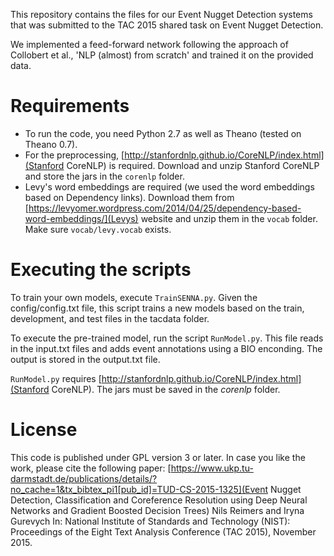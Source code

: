 This repository contains the files for our Event Nugget Detection systems that was submitted to the TAC 2015 shared task on Event Nugget Detection.

We implemented a feed-forward network following the approach of Collobert et al., 'NLP (almost) from scratch' and trained it on the provided data.

# Requirements 
* To run the code, you need Python 2.7 as well as Theano (tested on Theano 0.7).
* For the preprocessing, [http://stanfordnlp.github.io/CoreNLP/index.html](Stanford CoreNLP) is required. Download and unzip Stanford CoreNLP and store the jars in the `corenlp` folder.
* Levy's word embeddings are required (we used the word embeddings based on Dependency links). Download them from [https://levyomer.wordpress.com/2014/04/25/dependency-based-word-embeddings/](Levys) website and unzip them in the `vocab` folder. Make sure `vocab/levy.vocab` exists.

# Executing the scripts
To train your own models, execute `TrainSENNA.py`. Given the config/config.txt file, this script trains a new models based on the train, development, and test files in the tacdata folder.

To execute the pre-trained model, run the script `RunModel.py`. This file reads in the input.txt files and adds event annotations using a BIO enconding. The output is stored in the output.txt file.

`RunModel.py` requires [http://stanfordnlp.github.io/CoreNLP/index.html](Stanford CoreNLP). The jars must be saved in the _corenlp_ folder.

# License 
This code is published under GPL version 3 or later. In case you like the work, please cite the following paper:
[https://www.ukp.tu-darmstadt.de/publications/details/?no_cache=1&tx_bibtex_pi1[pub_id]=TUD-CS-2015-1325](Event Nugget Detection, Classification and Coreference Resolution using Deep Neural Networks and Gradient Boosted Decision Trees)
Nils Reimers and Iryna Gurevych In: National Institute of Standards and Technology (NIST): Proceedings of the Eight Text Analysis Conference (TAC 2015), November 2015. 


